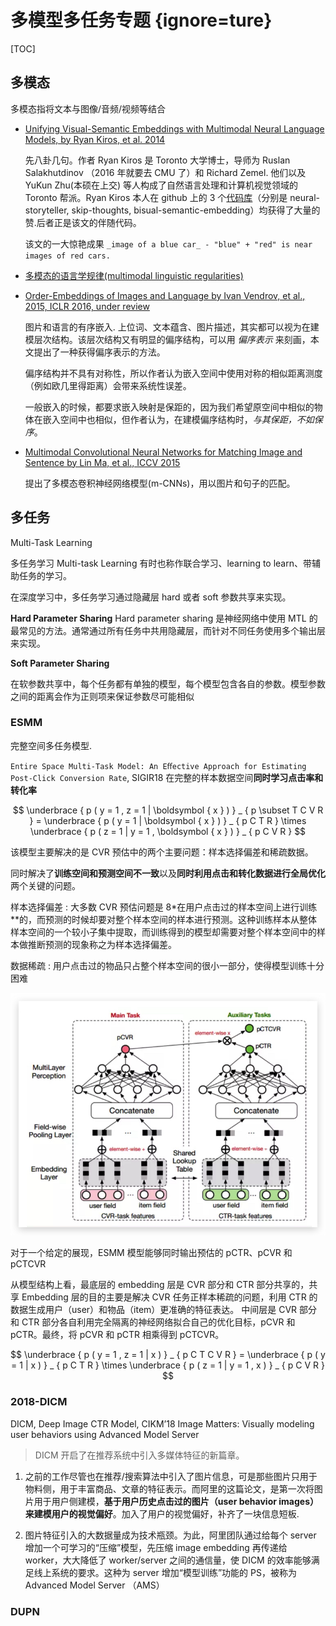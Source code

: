 # 多模型多任务专题 {ignore=ture}

[TOC]

## 多模态

多模态指将文本与图像/音频/视频等结合

- [Unifying Visual-Semantic Embeddings with Multimodal Neural Language Models, by Ryan Kiros, et al. 2014](http://arxiv.org/abs/1411.2539)

  先八卦几句。作者 Ryan Kiros 是 Toronto 大学博士，导师为 Ruslan Salakhutdinov （2016 年就要去 CMU 了）和 Richard Zemel.
  他们以及 YuKun Zhu(本硕在上交) 等人构成了自然语言处理和计算机视觉领域的 Toronto 帮派。Ryan Kiros 本人在 github 上的 3 个[代码库](https://github.com/ryankiros?tab=repositories)（分别是 neural-storyteller, skip-thoughts, bisual-semantic-embedding）均获得了大量的赞.后者正是该文的伴随代码。

  该文的一大惊艳成果 `_image of a blue car_ - "blue" + "red" is near images of red cars.`

- [多模态的语言学规律(multimodal linguistic regularities)](http://www.iro.umontreal.ca/~bengioy/cifar/NCAP2014-summerschool/slides/ryan_kiros_cifar2014kiros.pdf)

- [Order-Embeddings of Images and Language by Ivan Vendrov, et al., 2015, ICLR 2016, under review](http://arxiv.org/abs/1511.06361)

  图片和语言的有序嵌入. 上位词、文本蕴含、图片描述，其实都可以视为在建模层次结构。该层次结构又有明显的偏序结构，可以用 _偏序表示_ 来刻画，本文提出了一种获得偏序表示的方法。

  偏序结构并不具有对称性，所以作者认为嵌入空间中使用对称的相似距离测度（例如欧几里得距离）会带来系统性误差。

  一般嵌入的时候，都要求嵌入映射是保距的，因为我们希望原空间中相似的物体在嵌入空间中也相似，但作者认为，在建模偏序结构时，_与其保距，不如保序_。

* [Multimodal Convolutional Neural Networks for Matching Image and Sentence by Lin Ma, et al., ICCV 2015](http://arxiv.org/abs/1504.06063)

  提出了多模态卷积神经网络模型(m-CNNs)，用以图片和句子的匹配。

## 多任务

Multi-Task Learning

多任务学习 Multi-task Learning 有时也称作联合学习、learning to learn、带辅助任务的学习。

在深度学习中，多任务学习通过隐藏层 hard 或者 soft 参数共享来实现。

**Hard Parameter Sharing**
Hard parameter sharing 是神经网络中使用 MTL 的最常见的方法。通常通过所有任务中共用隐藏层，而针对不同任务使用多个输出层来实现。

**Soft Parameter Sharing**

在软参数共享中，每个任务都有单独的模型，每个模型包含各自的参数。模型参数之间的距离会作为正则项来保证参数尽可能相似

### ESMM

完整空间多任务模型.

`Entire Space Multi-Task Model: An Eﬀective Approach for Estimating Post-Click Conversion Rate`, SIGIR18
在完整的样本数据空间**同时学习点击率和转化率**

$$
\underbrace { p ( y = 1 , z = 1 | \boldsymbol { x } ) } _ { p \subset T C V R } = \underbrace { p ( y = 1 | \boldsymbol { x } ) } _ { p C T R } \times \underbrace { p ( z = 1 | y = 1 , \boldsymbol { x } ) } _ { p C V R }
$$

该模型主要解决的是 CVR 预估中的两个主要问题：样本选择偏差和稀疏数据。

同时解决了**训练空间和预测空间不一致**以及**同时利用点击和转化数据进行全局优化**两个关键的问题。

样本选择偏差
: 大多数 CVR 预估问题是 8\*在用户点击过的样本空间上进行训练\*\*的，而预测的时候却要对整个样本空间的样本进行预测。这种训练样本从整体样本空间的一个较小子集中提取，而训练得到的模型却需要对整个样本空间中的样本做推断预测的现象称之为样本选择偏差。

数据稀疏
: 用户点击过的物品只占整个样本空间的很小一部分，使得模型训练十分困难

![](./img-multimodel/2019-06-15-10-44-28.png)

对于一个给定的展现，ESMM 模型能够同时输出预估的 pCTR、pCVR 和 pCTCVR

从模型结构上看，最底层的 embedding 层是 CVR 部分和 CTR 部分共享的，共享 Embedding 层的目的主要是解决 CVR 任务正样本稀疏的问题，利用 CTR 的数据生成用户（user）和物品（item）更准确的特征表达。
中间层是 CVR 部分和 CTR 部分各自利用完全隔离的神经网络拟合自己的优化目标，pCVR 和 pCTR。最终，将 pCVR 和 pCTR 相乘得到 pCTCVR。

$$
\underbrace { p ( y = 1 , z = 1 | x ) } _ { p C T C V R } = \underbrace { p ( y = 1 | x ) } _ { p C T R } \times \underbrace { p ( z = 1 | y = 1 , x ) } _ { p C V R }
$$

### 2018-DICM

DICM, Deep Image CTR Model, CIKM’18
Image Matters: Visually modeling user behaviors using Advanced Model Server

> DICM 开启了在推荐系统中引入多媒体特征的新篇章。

1. 之前的工作尽管也在推荐/搜索算法中引入了图片信息，可是那些图片只用于物料侧，用于丰富商品、文章的特征表示。而阿里的这篇论文，是第一次将图片用于用户侧建模，**基于用户历史点击过的图片（user behavior images）来建模用户的视觉偏好**。加入了用户的视觉偏好，补齐了一块信息短板.

2. 图片特征引入的大数据量成为技术瓶颈。为此，阿里团队通过给每个 server 增加一个可学习的“压缩”模型，先压缩 image embedding 再传递给 worker，大大降低了 worker/server 之间的通信量，使 DICM 的效率能够满足线上系统的要求。这种为 server 增加“模型训练”功能的 PS，被称为 Advanced Model Server （AMS）

### DUPN
